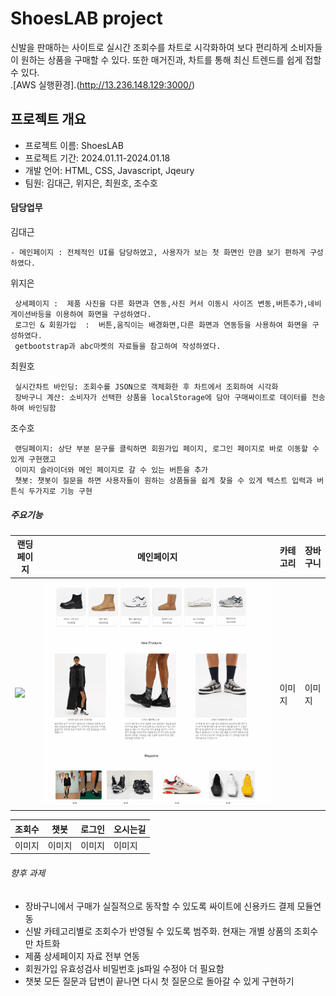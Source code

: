 # ShoesLAB project  
신발을 판매하는 사이트로 실시간 조회수를 차트로 시각화하여 보다 편리하게 소비자들이 원하는 상품을 구매할 수 있다.
또한 매거진과, 차트를 통해 최신 트렌드를 쉽게 접할 수 있다.  
.[AWS 실행환경].(http://13.236.148.129:3000/)
## 프로젝트 개요
+ 프로젝트 이름: ShoesLAB
+ 프로젝트 기간: 2024.01.11-2024.01.18
+ 개발 언어: HTML, CSS, Javascript, Jqeury
+ 팀원: 김대근, 위지은, 최원호, 조수호

#### 담당업무 

김대근  
```
- 메인페이지 : 전체적인 UI를 담당하였고, 사용자가 보는 첫 화면인 만큼 보기 편하게 구성하였다.
```

위지은 
```
 상세페이지 :  제품 사진을 다른 화면과 연동,사진 커서 이동시 사이즈 변동,버튼추가,네비게이션바등을 이용하여 화면을 구성하였다.       
 로그인 & 회원가입  :  버튼,움직이는 배경화면,다른 화면과 연동등을 사용하여 화면을 구성하였다.
 getbootstrap과 abc마켓의 자료들을 참고하여 작성하였다.
``` 

최원호
```
 실시간차트 바인딩: 조회수를 JSON으로 객체화한 후 차트에서 조회하여 시각화
 장바구니 계산: 소비자가 선택한 상품을 localStorage에 담아 구매싸이트로 데이터를 전송하여 바인딩함
``` 
조수호   
```
 랜딩페이지: 상단 부분 문구를 클릭하면 회원가입 페이지, 로그인 페이지로 바로 이동할 수 있게 구현했고
 이미지 슬라이더와 메인 페이지로 갈 수 있는 버튼을 추가
 챗봇: 챗봇이 질문을 하면 사용자들이 원하는 상품들을 쉽게 찾을 수 있게 텍스트 입력과 버튼식 두가지로 기능 구현
```
##### 주요기능
   
  | 랜딩페이지 | 메인페이지 | 카테고리 | 장바구니 |
  |---|---|---|---|
  |![](LandingPage.gif)|![](Main.gif) |이미지|이미지|

  | 조회수 | 챗봇 | 로그인 | 오시는길 |
  |---|---|---|---|
  |이미지|이미지|이미지|이미지|
 

###### 향후 과제 
- 장바구니에서 구매가 실질적으로 동작할 수 있도록 싸이트에 신용카드 결제 모듈연동  
- 신발 카테고리별로 조회수가 반영될 수 있도록 범주화. 현재는 개별 상품의 조회수만 차트화  
- 제품 상세페이지 자료 전부 연동  
- 회원가입 유효성검사 비밀번호 js파일 수정아 더 필요함  
- 챗봇 모든 질문과 답변이 끝나면 다시 첫 질문으로 돌아갈 수 있게 구현하기
